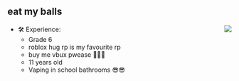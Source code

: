 

eat my balls 
---

<a href="https://discord.com/users/863142225210507294">
  <img src="https://lanyard-profile-readme.vercel.app/api/863142225210507294?hideTimestamp=true&idleMessage=Just%20chillin'%20at%20the%20moment..." align="right" />
</a>

- 🛠 Experience:
  - Grade 6 
  - roblox hug rp is my favourite rp
  - buy me vbux pwease 🥺🥺🥺
  - 11 years old
  - Vaping in school bathrooms 😎😎
  
